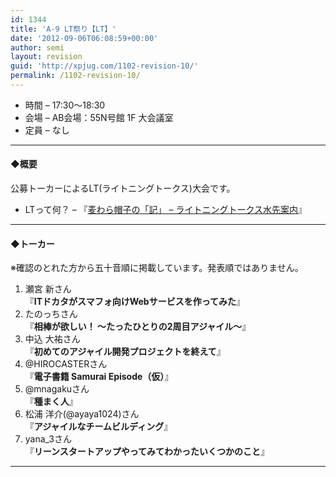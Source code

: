 ```yaml
---
id: 1344
title: 'A-9 LT祭り【LT】'
date: '2012-09-06T06:08:59+00:00'
author: semi
layout: revision
guid: 'http://xpjug.com/1102-revision-10/'
permalink: /1102-revision-10/
---
```


- 時間 – 17:30〜18:30
- 会場 – AB会場：55N号館 1F 大会議室
- 定員 – なし

---

#### ◆概要

公募トーカーによるLT(ライトニングトークス)大会です。

- LTって何？ – 『[麦わら帽子の「記」 – ライトニングトークス水先案内](http://mugiwara.jp/ki2/wifky.pl?p=LTGuide)』

---

#### ◆トーカー

※確認のとれた方から五十音順に掲載しています。発表順ではありません。

1. 瀬宮 新さん  
    『**ITドカタがスマフォ向けWebサービスを作ってみた**』
2. たのっちさん  
    『**相棒が欲しい！ ～たったひとりの2周目アジャイル～**』
3. 中込 大祐さん  
    『**初めてのアジャイル開発プロジェクトを終えて**』
4. @HIROCASTERさん  
    『**電子書籍 Samurai Episode（仮）**』
5. @mnagakuさん  
    『**種まく人**』
6. 松浦 洋介(@ayaya1024)さん  
    『**アジャイルなチームビルディング**』
7. yana\_3さん  
    『**リーンスタートアップやってみてわかったいくつかのこと**』

---